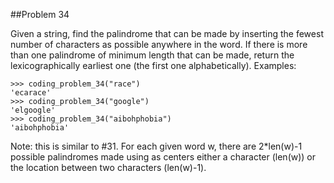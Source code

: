 ##Problem 34

Given a string, find the palindrome that can be made by inserting the fewest number of characters as possible
anywhere in the word. If there is more than one palindrome of minimum length that can be made, return the
lexicographically earliest one (the first one alphabetically).
Examples:

    >>> coding_problem_34("race")
    'ecarace'
    >>> coding_problem_34("google")
    'elgoogle'
    >>> coding_problem_34("aibohphobia")
    'aibohphobia'

Note: this is similar to #31.
For each given word w, there are 2*len(w)-1 possible palindromes made using as centers either a character (len(w))
or the location between two characters (len(w)-1).